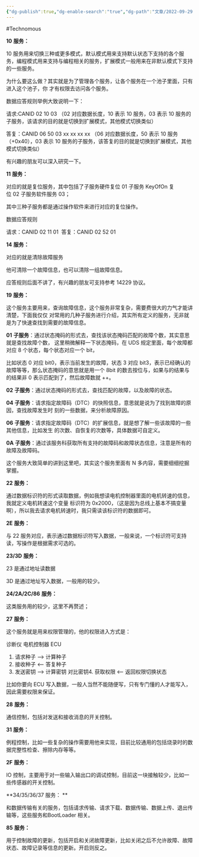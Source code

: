 ```yaml
---
{"dg-publish":true,"dg-enable-search":"true","dg-path":"文章/2022-09-29 诊断服务说明.md","permalink":"/文章/2022-09-29 诊断服务说明/","dgEnableSearch":"true","dgPassFrontmatter":true}
---
```


#Technomous 

**10** **服务：** 

10 服务用来切换三种或更多模式，默认模式用来支持默认状态下支持的各个服务，编程模式用来支持与编程相关的服务，扩展模式一般用来在非默认模式下支持的一些服务。 

为什么要这么做？其实就是为了管理各个服务，让各个服务在一个池子里面，只有进入这个池子，你 才有权限去访问各个服务。 

数据应答规则举例大致说明一下： 

请求:CANID 02 10 03 （02 对应数据长度，10 表示 10 服务，03 表示 10 服务的子服务，该请求的目的就是切换到扩展模式，其他模式切换类似） 

答复：CANID 06 50 03 xx xx xx xx （06 对应数据长度，50 表示 10 服务（+0x40），03 表示 10 服务的子服务，该答复的目的就是切换到扩展模式，其他模式切换类似） 

有兴趣的朋友可以深入研究一下。 

**11** **服务：** 

对应的就是复位服务，其中包括了子服务硬件复位 01 子服务 KeyOfOn 复位 02 子服务软件服务 03； 

其中三种子服务都是通过操作软件来进行对应的复位操作。 

数据应答规则 

请求：CANID 02 11 01 
答复：CANID 02 52 01 

**14** **服务：** 

对应的就是清除故障服务 

他可清除一个故障信息，也可以清除一组故障信息。 

应答规则后面不讲了，有兴趣的朋友可支持参考 14229 协议。 

**19** **服务：** 

这个服务主要用来，查询故障信息，这个服务非常复杂，需要费很大的力气才能讲清楚，下面我仅仅 对常用的几种子服务进行介绍，其实所有定义的服务，无非就是为了快速查找到需要的故障信息。 

**01** **子服务**：通过状态掩码的形式去，查找该状态掩码匹配的故障个数，其实意思就是查找故障个数， 这里稍微解释一下状态掩码，在 UDS 规定里面，每个故障都对应 8 个状态，每个状态对应一个 bit， 

比如状态 0 对应 bit0，表示当前发生的故障，状态 3 对应 bit3，表示已经确认的故障等等，那么状态掩码的意思就是用一个 8bit 的数去按位与，如果与的结果与的结果非 0 表示匹配到了，然后故障数就 ++。 

**02** **子服务**：通过状态掩码的形式去，查找匹配的故障，以及故障的状态。 

**04** **子服务**：请求指定故障码（DTC）的快照信息，意思就是说为了找到故障的原因，查找故障发生时 刻的一些数据，来分析故障原因。 

**06** **子服务**：请求指定故障码（DTC）的扩展信息，就是想了解一些该故障的一些其他信息，比如发生 的次数、自恢复的次数等，具体数据可自定义。 

**0A** **子服务**：通过该服务科获取所有支持的故障码和故障状态信息，注意是所有的故障及故障码。 

这个服务大致简单的讲到这里吧，其实这个服务里面有 N 多内容，需要细细挖掘掌握。 

**22** **服务：** 

通过数据标识符的形式读取数据，例如我想读电机控制器里面的电机转速的信息，我就定义电机转速这个变量 标识符为 0x2000，（这是因为总线上基本不搞变量啊），所以我去请求电机转速时，我只需读该标识符的数据即可。 

**2E** **服务：** 

与 22 服务对应，表示通过数据标识符写入数据，一般来说，一个标识符可支持读，写操作是根据需求可选的。 

**23/3D** **服务：** 

23 是通过地址读数据 

3D 是通过地址写入数据，一般用的较少。 

**24/2A/2C/86** **服务：** 

这类服务用的较少，这里不再赘述； 

**27** **服务：** 

这个服务就是用来权限管理的，他的权限进入方式是： 

诊断仪 电机控制器 ECU 

1.  请求种子 --> 计算种子 
2.  接收种子 <-- 答复种子 
3.  发送密钥 --> 计算密钥 对比密钥4. 获取权限 <-- 返回权限切换状态 

比如你要向 ECU 写入数据，一般人当然不能随便写，只有专门懂的人才能写入，因此需要权限来保证。 

**28** **服务：** 

通信控制，包括对发送和接收消息的开关控制。 

**31** **服务：** 

例程控制，比如一些复杂的操作需要用他来实现，目前比较通用的包括烧录时的数据完整性检查、擦除内存等等。 

**2F** **服务：** 

IO 控制，主要用于对一些输入输出口的调试控制，目前这一块接触较少，比如一些传感器的开关控制。 

**34/35/36/37 服务： **

和数据传输有关的服务，包括请求传输、请求下载、数据传输、数据上传、退出传输等，这些服务和BootLoader 相关。 

**85** **服务：** 

用于控制故障的更新，包括开启和关闭故障更新，比如关闭之后不允许故障、故障状态、故障记录等信息的更新。开启则反之。